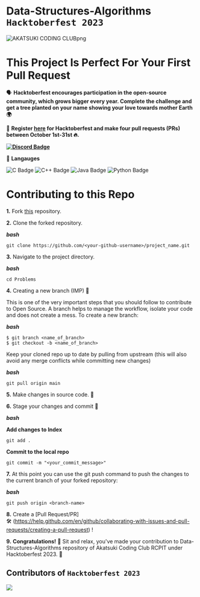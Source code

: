 # Data-Structures-Algorithms `Hacktoberfest 2023`

![AKATSUKI CODING CLUBpng](https://github.com/hitesh-wadile/Data-Structures-Algorithms-Akatsuki-Coding-CLub/assets/93307471/9b60bd1d-a2eb-4211-bf40-3caf16f16f84)

# This Project Is Perfect For Your First Pull Request

🗣 **Hacktoberfest encourages participation in the open-source community, which grows bigger every year. Complete the challenge and get a tree planted on your name showing your love towards mother Earth 🌍**

📢 **Register [here](https://hacktoberfest.digitalocean.com) for Hacktoberfest and make four pull requests (PRs) between October 1st-31st 🔥.**

**<a href="https://discord.com/invite/hacktoberfest"><img src="https://img.shields.io/badge/Discord-7289DA?style=for-the-badge&logo=discord&logoColor=white" alt="Discord Badge"/></a>**
 
📢 **Langauges**
<!-- Langauge badge' -->
<img src="https://img.shields.io/badge/C-00599C?style=for-the-badge&logo=c&logoColor=white" alt=" C Badge"/>
<img src="https://img.shields.io/badge/C%2B%2B-00599C?style=for-the-badge&logo=c%2B%2B&logoColor=white" alt=" C++ Badge"/>
<img src="https://img.shields.io/badge/Java-ED8B00?style=for-the-badge&logo=openjdk&logoColor=white" alt=" Java Badge"/>
<img src="https://img.shields.io/badge/Python-3776AB?style=for-the-badge&logo=python&logoColor=white" alt=" Python Badge"/>


##
# Contributing to this Repo

**1.** Fork [this](https://github.com/Akatsuki-Coding-Club/Data-Structures-Algorithms-Akatsuki-Coding-CLub/fork) repository.

**2.** Clone the forked repository.

***bash***
```
git clone https://github.com/<your-github-username>/project_name.git
```

**3.** Navigate to the project directory.

***bash***
```
cd Problems
```

**4.** Creating a new branch (IMP) 🌱
   
This is one of the very important steps that you should follow to contribute to Open Source. A branch helps to manage the workflow, isolate your code and does not create a mess. To create a new branch:

***bash***
```
$ git branch <name_of_branch>
$ git checkout -b <name_of_branch>
```

Keep your cloned repo up to date by pulling from upstream (this will also avoid any merge conflicts while committing new changes)

***bash***
```
git pull origin main
```

**5.** Make changes in source code. 🚀

**6.** Stage your changes and commit 📝

***bash***

**Add changes to Index**
```
git add .
```

**Commit to the local repo**
```
git commit -m "<your_commit_message>"
```

**7.** At this point you can use the git push command to push the changes to the current branch of your forked repository:

***bash***
```
git push origin <branch-name>
```

**8.** Create a [Pull Request/PR]  
🛠 (https://help.github.com/en/github/collaborating-with-issues-and-pull-requests/creating-a-pull-request) !

**9.** **Congratulations!**  🎉 Sit and relax, you've made your contribution to Data-Structures-Algorithms repository of Akatsuki Coding Club RCPIT under Hacktoberfest 2023.  🌟

<!-- Contributors -->
## Contributors of `Hacktoberfest 2023`

<div >

<a href="https://github.com/Akatsuki-Coding-Club/Data-Structures-Algorithms-Akatsuki-Coding-CLub/graphs/contributors">
  <img src="https://contrib.rocks/image?repo=Akatsuki-Coding-Club/Data-Structures-Algorithms-Akatsuki-Coding-CLub" />
</a>
</div>
